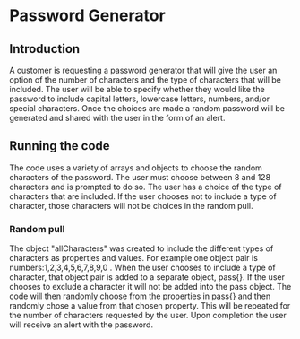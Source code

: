 # Password Generator

## Introduction

A customer is requesting a password generator that will give the user an option of the number of characters and the type of characters that will be included. The user will be able to specify whether they would like the password to include capital letters, lowercase letters, numbers, and/or special characters. Once the choices are made a random password will be generated and shared with the user in the form of an alert.

## Running the code

The code uses a variety of arrays and objects to choose the random characters of the password. The user must choose between 8 and 128 characters and is prompted to do so. The user has a choice of the type of characters that are included. If the user chooses not to include a type of character, those characters will not be choices in the random pull.

### Random pull
The object "allCharacters" was created to include the different types of characters as properties and values. For example one object pair is numbers:1,2,3,4,5,6,7,8,9,0 . When the user chooses to include a type of character, that object pair is added to a separate object, pass{}. If the user chooses  to exclude a character it will not be added into the pass object. The code will then randomly choose from the properties in pass{} and then randomly chose a value from that chosen property. This will be repeated for the number of characters requested by the user. Upon completion the user will receive an alert with the password.